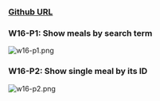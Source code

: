 ### [Github URL](https://github.com/yuwen1213/1112-1N-js-demo-211410740.git)

### W16-P1: Show meals by search term

![w16-p1.png](https://hlbovfzvhsftjuylmwlc.supabase.co/storage/v1/object/public/demo-40/md_1N_img/w16-p1.png)

### W16-P2: Show single meal by its ID

![w16-p2.png](https://hlbovfzvhsftjuylmwlc.supabase.co/storage/v1/object/public/demo-40/md_1N_img/w16-p2.png)
